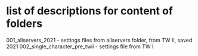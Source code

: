 # list of descriptions for content of folders

001_allservers_2021 - settings files from allservers folder, from TW II, saved 2021
002_single_character_pre_twii - settings file from TW I
